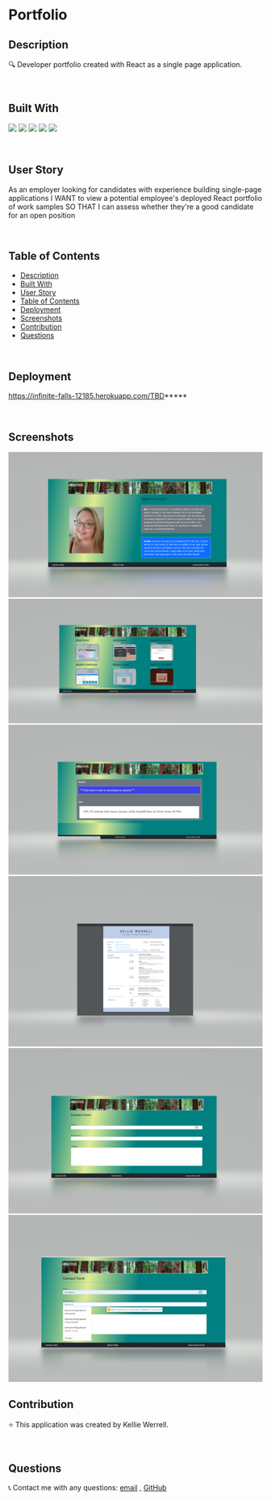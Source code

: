 # Portfolio

## Description
🔍 Developer portfolio created with React as a single page application.  

<br>   

## Built With
<p>
    <img src="https://img.shields.io/badge/HTML-green"  />
    <img src="https://img.shields.io/badge/CSS-blue"  />
    <img src="https://img.shields.io/badge/javascript-yellow" />
    <img src="https://img.shields.io/badge/node-green" />
    <img src="https://img.shields.io/badge/React-purple" />
   
   
</p>
   
<br>   

## User Story
As an employer looking for candidates with experience building single-page applications
I WANT to view a potential employee's deployed React portfolio of work samples
SO THAT I can assess whether they're a good candidate for an open position


<br>
  


## Table of Contents
- [Description](#description)
- [Built With](#built-with)
- [User Story](#user-story)
- [Table of Contents](#table-of-contents)
- [Deployment](#deployment)
- [Screenshots](#screenshots)
- [Contribution](#contribution)
- [Questions](#questions)


<br>

## Deployment
https://infinite-falls-12185.herokuapp.com/TBD*****


<br>

## Screenshots
![](./public/images/screenshots/HomePage.png)
![](./public/images/screenshots/PortfolioPage.png)
![](./public/images/screenshots/ResumePage1.png)
![](./public/images/screenshots/ResumePage2.png)
![](./public/images/screenshots/ContactPage.png)
![](./public/images/screenshots/Contactpage2.png)



## Contribution
:star: This application was created by Kellie Werrell.

<br>

## Questions
:telephone_receiver: Contact me with any questions: [email](mailto:kelliewerrell@gmail.com) , [GitHub](https://github.com/Kwerrell73)<br />